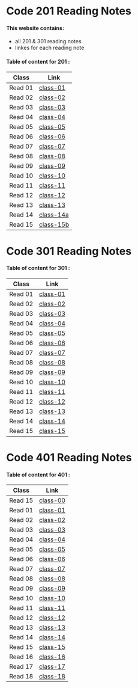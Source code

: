 # Code 201 Reading Notes

#### This website contains:
+ all 201 & 301 reading notes 
+ linkes for each reading note


#### Table of content for 201  :


**Class**  |  **Link**
----------- | ------------- 
Read 01     |  [class-01](https://israaothman.github.io/reading-notes/class-01)
Read 02     |  [class-02](https://israaothman.github.io/reading-notes/class-02)
Read 03     |  [class-03](https://israaothman.github.io/reading-notes/class-03)
Read 04     |  [class-04](https://israaothman.github.io/reading-notes/class-04)
Read 05     |  [class-05](https://israaothman.github.io/reading-notes/class-05)
Read 06     |  [class-06](https://israaothman.github.io/reading-notes/class-06)
Read 07     |  [class-07](https://israaothman.github.io/reading-notes/class-07)
Read 08     |  [class-08](https://israaothman.github.io/reading-notes/class-08)
Read 09     |  [class-09](https://israaothman.github.io/reading-notes/class-09)
Read 10     |  [class-10](https://israaothman.github.io/reading-notes/class-10)
Read 11     |  [class-11](https://israaothman.github.io/reading-notes/class-11)
Read 12     |  [class-12](https://israaothman.github.io/reading-notes/class-12)
Read 13     |  [class-13](https://israaothman.github.io/reading-notes/class-13)
Read 14     |  [class-14a](https://israaothman.github.io/reading-notes/class-14a)
Read 15     |  [class-15b](https://israaothman.github.io/reading-notes/class-15)




# Code 301 Reading Notes


#### Table of content for 301 :


**Class**  |  **Link**
----------- | ------------- 
Read 01     |  [class-01](https://israaothman.github.io/reading-notes/301/class-01)
Read 02     |  [class-02](https://israaothman.github.io/reading-notes/301/class-02)
Read 03     |  [class-03](https://israaothman.github.io/reading-notes/301/class-03)
Read 04     |  [class-04](https://israaothman.github.io/reading-notes/301/class-04)
Read 05     |  [class-05](https://israaothman.github.io/reading-notes/301/class-5)
Read 06     |  [class-06](https://israaothman.github.io/reading-notes/301/class-06)
Read 07     |  [class-07](https://israaothman.github.io/reading-notes/301/class-07)
Read 08     |  [class-08](https://israaothman.github.io/reading-notes/301/class-08)
Read 09     |  [class-09](https://israaothman.github.io/reading-notes/301/class-09)
Read 10     |  [class-10](https://israaothman.github.io/reading-notes/301/class-10)
Read 11     |  [class-11](https://israaothman.github.io/reading-notes/301/class-11)
Read 12     |  [class-12](https://israaothman.github.io/reading-notes/301/class-12)
Read 13     |  [class-13](https://israaothman.github.io/reading-notes/301/class-13)
Read 14     |  [class-14](https://israaothman.github.io/reading-notes/301/class-14)
Read 15     |  [class-15](https://israaothman.github.io/reading-notes/301/class-15)



# Code 401 Reading Notes


#### Table of content for 401 :


**Class**  |  **Link**
----------- | ------------- 
Read 15     |  [class-00](https://israaothman.github.io/reading-notes/401/EngineeringTopics)
Read 01     |  [class-01](https://israaothman.github.io/reading-notes/401/class-01)
Read 02     |  [class-02](https://israaothman.github.io/reading-notes/401/class-02)
Read 03     |  [class-03](https://israaothman.github.io/reading-notes/401/class-03)
Read 04     |  [class-04](https://israaothman.github.io/reading-notes/401/class-04)
Read 05     |  [class-05](https://israaothman.github.io/reading-notes/401/class-05)
Read 06     |  [class-06](https://israaothman.github.io/reading-notes/401/class-06)
Read 07     |  [class-07](https://israaothman.github.io/reading-notes/401/class-07)
Read 08     |  [class-08](https://israaothman.github.io/reading-notes/401/class-08)
Read 09     |  [class-09](https://israaothman.github.io/reading-notes/401/class-09)
Read 10     |  [class-10](https://israaothman.github.io/reading-notes/401/class-10)
Read 11     |  [class-11](https://israaothman.github.io/reading-notes/401/class-11)
Read 12     |  [class-12](https://israaothman.github.io/reading-notes/401/class-12)
Read 13     |  [class-13](https://israaothman.github.io/reading-notes/401/class-13)
Read 14     |  [class-14](https://israaothman.github.io/reading-notes/401/class-14)
Read 15     |  [class-15](https://israaothman.github.io/reading-notes/401/class-15)
Read 16     |  [class-16](https://israaothman.github.io/reading-notes/401/class-16)
Read 17     |  [class-17](https://israaothman.github.io/reading-notes/401/class-17)
Read 18     |  [class-18](https://israaothman.github.io/reading-notes/401/class-18)







